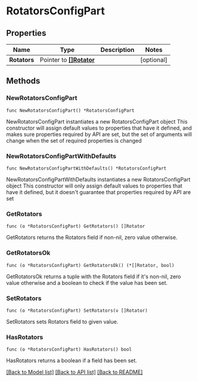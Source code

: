 # RotatorsConfigPart

## Properties

Name | Type | Description | Notes
------------ | ------------- | ------------- | -------------
**Rotators** | Pointer to [**[]Rotator**](Rotator.md) |  | [optional] 

## Methods

### NewRotatorsConfigPart

`func NewRotatorsConfigPart() *RotatorsConfigPart`

NewRotatorsConfigPart instantiates a new RotatorsConfigPart object
This constructor will assign default values to properties that have it defined,
and makes sure properties required by API are set, but the set of arguments
will change when the set of required properties is changed

### NewRotatorsConfigPartWithDefaults

`func NewRotatorsConfigPartWithDefaults() *RotatorsConfigPart`

NewRotatorsConfigPartWithDefaults instantiates a new RotatorsConfigPart object
This constructor will only assign default values to properties that have it defined,
but it doesn't guarantee that properties required by API are set

### GetRotators

`func (o *RotatorsConfigPart) GetRotators() []Rotator`

GetRotators returns the Rotators field if non-nil, zero value otherwise.

### GetRotatorsOk

`func (o *RotatorsConfigPart) GetRotatorsOk() (*[]Rotator, bool)`

GetRotatorsOk returns a tuple with the Rotators field if it's non-nil, zero value otherwise
and a boolean to check if the value has been set.

### SetRotators

`func (o *RotatorsConfigPart) SetRotators(v []Rotator)`

SetRotators sets Rotators field to given value.

### HasRotators

`func (o *RotatorsConfigPart) HasRotators() bool`

HasRotators returns a boolean if a field has been set.


[[Back to Model list]](../README.md#documentation-for-models) [[Back to API list]](../README.md#documentation-for-api-endpoints) [[Back to README]](../README.md)


